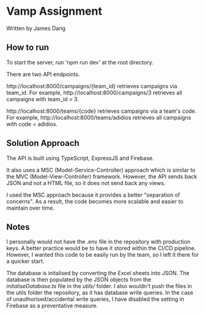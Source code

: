 
# Vamp Assignment

Written by James Dang

## How to run

To start the server, run 'npm run dev' at the root directory. 

There are two API endpoints.

http://localhost:8000/campaigns/{team_id} retrieves campaigns via team_id. For example, http://localhost:8000/campaigns/3 retrieves all campaigns with team_id = 3.

http://localhost:8000/teams/{code} retrieves campaigns via a team's code. For example, http://localhost:8000/teams/adidios retrieves all campaigns with code = adidios.

## Solution Approach

The API is built using TypeScript, ExpressJS and Firebase. 

It also uses a MSC (Model-Service-Controller) approach which is similar to the MVC (Model-View-Controller) framework. However, the API sends back JSON and not a HTML file, so it does not send back any views.

I used the MSC approach because it provides a better "separation of concerns". As a result, the code becomes more scalable and easier to maintain over time.


## Notes

I personally would not have the .env file in the repository with production keys. A better practice would be to have it stored within the CI/CD pipeline. However, I wanted this code to be easily run by the team, so I left it there for a quicker start.

The database is initalised by converting the Excel sheets into JSON. The database is then populated by the JSON objects from the *initaliseDatabase.ts* file in the *utils/* folder. I also wouldn't push the files in the utils folder the repository, as it has database write queries. In the case of unauthorised/accidental write queries, I have disabled the setting in Firebase as a preventative measure.

